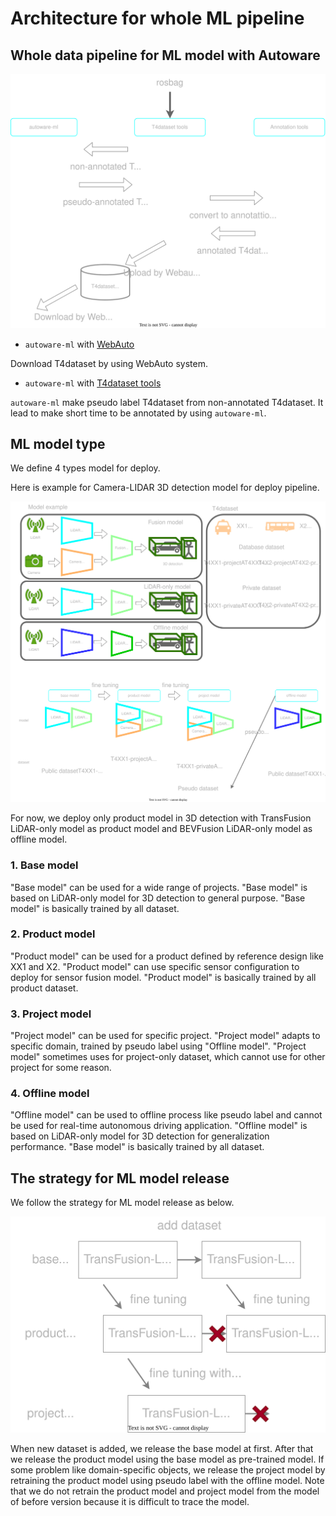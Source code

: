 # Architecture for whole ML pipeline
## Whole data pipeline for ML model with Autoware

![](/docs/fig/data_pipeline.drawio.svg)

- `autoware-ml` with [WebAuto](https://docs.web.auto/en/)

Download T4dataset by using WebAuto system.

- `autoware-ml` with [T4dataset tools](https://github.com/tier4/tier4_perception_dataset)

`autoware-ml` make pseudo label T4dataset from non-annotated T4dataset.
It lead to make short time to be annotated by using `autoware-ml`.

## ML model type

We define 4 types model for deploy.

Here is example for Camera-LIDAR 3D detection model for deploy pipeline.

![](/docs/fig/model_pipeline.drawio.svg)

For now, we deploy only product model in 3D detection with TransFusion LiDAR-only model as product model and BEVFusion LiDAR-only model as offline model.

### 1. Base model

"Base model" can be used for a wide range of projects.
"Base model" is based on LiDAR-only model for 3D detection to general purpose.
"Base model" is basically trained by all dataset.

### 2. Product model

"Product model" can be used for a product defined by reference design like XX1 and X2.
"Product model" can use specific sensor configuration to deploy for sensor fusion model.
"Product model" is basically trained by all product dataset.

### 3. Project model

"Project model" can be used for specific project.
"Project model" adapts to specific domain, trained by pseudo label using "Offline model".
"Project model" sometimes uses for project-only dataset, which cannot use for other project for some reason.

### 4. Offline model

"Offline model" can be used to offline process like pseudo label and cannot be used for real-time autonomous driving application.
"Offline model" is based on LiDAR-only model for 3D detection for generalization performance.
"Base model" is basically trained by all dataset.

## The strategy for ML model release

We follow the strategy for ML model release as below.

![](/docs/fig/model_release.drawio.svg)

When new dataset is added, we release the base model at first.
After that we release the product model using the base model as pre-trained model.
If some problem like domain-specific objects, we release the project model by retraining the product model using pseudo label with the offline model.
Note that we do not retrain the product model and project model from the model of before version because it is difficult to trace the model.
